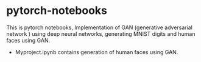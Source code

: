 # pytorch-notebooks
This is pytorch notebooks, Implementation of  GAN (generative adversarial network )  using  deep neural networks, generating MNIST digits and human faces using GAN.
* Myproject.ipynb contains generation of human faces using GAN. 


